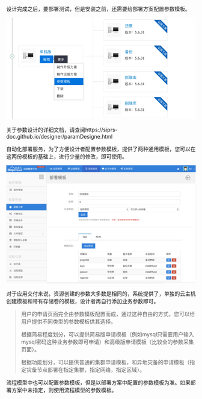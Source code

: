 设计完成之后，要部署测试，但是安装之前，还需要给部署方案配置参数模板。

![输入图片说明](..\image\new-param.png "在这里输入图片标题")

关于参数设计的详细文档，请查阅https://siprs-doc.github.io/designer/paramDesigne.html

自动化部署服务，为了方便设计者配置参数模板，提供了两种通用模板，您可以在这两份模板的基础上，进行少量的修改，即可使用。

![img](..\image\template.png)

对于应用交付来说，资源创建的参数大多数是相同的，系统提供了，单独的云主机创建模板和带有存储卷的模板，设计者再自行添加业务参数即可。

> 用户的申请页面完全由参数模板配置而成，通过这种自由的方式，您可以给用户提供不同类型的参数模板供其选择。
>
> 根据简易程度划分，可以提供简易版申请模板（例如mysql只需要用户输入mysql密码这种业务参数即可申请）和高级版申请模板（比较全的参数采集页面）。
>
> 根据功能划分，可以提供普通的集群申请模板，和异地灾备的申请模板（指定灾备节点部署在指定集群，指定网络，指定区域）。

流程模型中也可以配置参数模板，但是以部署方案中配置的参数模板为准。如果部署方案中未指定，则使用流程模型的参数模板。